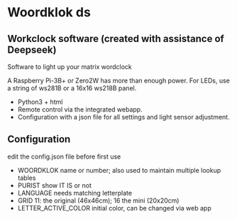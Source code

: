 # Woordklok ds
## Workclock software (created with assistance of Deepseek)
Software to light up your matrix wordclock

A Raspberry Pi-3B+ or Zero2W has more than enough power.
For LEDs, use a string of ws281B or a 16x16 ws218B panel.

- Python3 + html
- Remote control via the integrated webapp.
- Configuration with a json file for all settings and light sensor adjustment.

## Configuration
edit the config.json file before first use
- WOORDKLOK              name or number; also used to maintain multiple lookup tables
- PURIST                 show IT IS or not
- LANGUAGE               needs matching letterplate
- GRID                   11: the original (46x46cm); 16 the mini (20x20cm)
- LETTER_ACTIVE_COLOR    initial color, can be changed via web app

